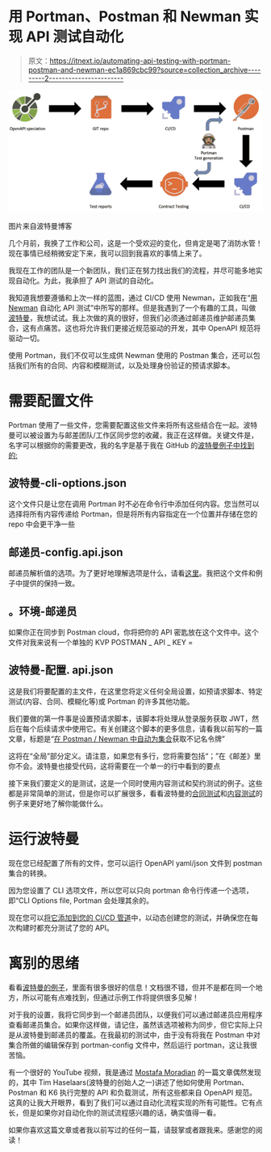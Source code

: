 # 用 Portman、Postman 和 Newman 实现 API 测试自动化

> 原文：<https://itnext.io/automating-api-testing-with-portman-postman-and-newman-ec1a869cbc99?source=collection_archive---------2----------------------->

![](img/1e67ef1b0099a0db6422126ada16eeb9.png)

图片来自波特曼博客

几个月前，我换了工作和公司，这是一个受欢迎的变化，但肯定是喝了消防水管！现在事情已经稍微安定下来，我可以回到我喜欢的事情上来了。

我现在工作的团队是一个新团队，我们正在努力找出我们的流程，并尽可能多地实现自动化。为此，我承担了 API 测试的自动化。

我知道我想要遵循和上次一样的蓝图，通过 CI/CD 使用 Newman，正如我在“[用 Newman](/automating-api-testing-with-newman-1e5d0aabcec) 自动化 API 测试”中所写的那样。但是我遇到了一个有趣的工具，叫做[波特曼](https://github.com/apideck-libraries/portman)，我想试试。我上次做的真的很好，但我们必须通过邮递员维护邮递员集合，这有点痛苦。这也将允许我们更接近规范驱动的开发，其中 OpenAPI 规范将驱动一切。

使用 Portman，我们不仅可以生成供 Newman 使用的 Postman 集合，还可以包括我们所有的合同、内容和模糊测试，以及处理身份验证的预请求脚本。

# 需要配置文件

Portman 使用了一些文件，您需要配置这些文件来将所有这些结合在一起。波特曼可以被设置为与邮差团队/工作区同步您的收藏，我正在这样做。关键文件是，名字可以根据你的需要更改，我的名字是基于我在 GitHub 的[波特曼例子中找到的:](https://github.com/apideck-libraries/portman/tree/main/examples)

## 波特曼-cli-options.json

这个文件只是让您在调用 Portman 时不必在命令行中添加任何内容。您当然可以选择将所有内容传递给 Portman，但是将所有内容指定在一个位置并存储在您的 repo 中会更干净一些

## 邮递员-config.api.json

邮递员解析值的选项。为了更好地理解选项是什么，请看[这里](https://github.com/postmanlabs/openapi-to-postman/blob/develop/OPTIONS.md)。我把这个文件和例子中提供的保持一致。

## 。环境-邮递员

如果你正在同步到 Postman cloud，你将把你的 API 密匙放在这个文件中。这个文件对我来说有一个单独的 KVP POSTMAN _ API _ KEY =

## 波特曼-配置. api.json

这是我们将要配置的主文件，在这里您将定义任何全局设置，如预请求脚本、特定测试(内容、合同、模糊化等)或 Portman 的许多其他功能。

我们要做的第一件事是设置预请求脚本，该脚本将处理从登录服务获取 JWT，然后在每个后续请求中使用它。有关创建这个脚本的更多信息，请看我以前写的一篇文章，标题是“[在 Postman / Newman 中自动为集合](/getting-a-bearer-token-in-postman-newman-automatically-for-a-collection-d3001a0dc1ea)获取不记名令牌”

这将在“全局”部分定义。请注意，如果您有多行，您将需要包括“；”在《邮差》里你不会。波特曼也接受代码，这将需要在一个单一的行中看到的要点

接下来我们要定义的是测试，这是一个同时使用内容测试和契约测试的例子。这些都是非常简单的测试，但是你可以扩展很多，看看波特曼的[合同测试](https://github.com/apideck-libraries/portman/tree/main/examples/testsuite-contract-tests)和[内容测试](https://github.com/apideck-libraries/portman/tree/main/examples/testsuite-content-tests)的例子来更好地了解你能做什么。

# 运行波特曼

现在您已经配置了所有的文件，您可以运行 OpenAPI yaml/json 文件到 postman 集合的转换。

因为您设置了 CLI 选项文件，所以您可以只向 portman 命令行传递一个选项，即“CLI Options file<options file="">, Portman 会处理其余的。</options>

现在您可以[将它添加到您的 CI/CD 管道](/automating-api-testing-with-newman-1e5d0aabcec)中，以动态创建您的测试，并确保您在每次构建时都充分测试了您的 API。

# 离别的思绪

看看[波特曼的例子](https://github.com/apideck-libraries/portman/tree/main/examples)，里面有很多很好的信息！文档很不错，但并不是都在同一个地方，所以可能有点难找到，但通过示例工作将提供很多见解！

对于我的设置，我将它同步到一个邮递员团队，以便我们可以通过邮递员应用程序查看邮递员集合。如果你这样做，请记住，虽然该选项被称为同步，但它实际上只是从波特曼到邮递员的覆盖。在我最初的测试中，由于没有将我在 Postman 中对集合所做的编辑保存到 portman-config 文件中，然后运行 portman，这让我很苦恼。

有一个很好的 YouTube 视频，我是通过 [Mostafa Moradian](https://medium.com/u/cb4ccf78bf8e?source=post_page-----ec1a869cbc99--------------------------------) 的一篇文章偶然发现的，其中 Tim Haselaars(波特曼的创始人之一)讲述了他如何使用 Portman、Postman 和 K6 执行完整的 API 和负载测试，所有这些都来自 OpenAPI 规范。这真的让我大开眼界，看到了我们可以通过自动化流程实现的所有可能性。它有点长，但是如果你对自动化你的测试流程感兴趣的话，确实值得一看。

如果你喜欢这篇文章或者我以前写过的任何一篇，请鼓掌或者跟我来。感谢您的阅读！